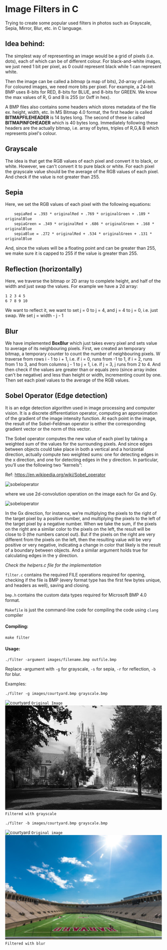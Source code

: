 # Image Filters in C
Trying to create some popular used filters in photos such as Grayscale, Sepia, Mirror, Blur, etc. in C language.

## Idea behind:

The simplest way of representing an image would be a grid of pixels (i.e. dots), each of which can be of different colour. For black-and-white images, we just need 1 bit per pixel, as 0 could represent black while 1 can represent white.

Then the image can be called a *bitmap* (a map of bits), 2d-array of pixels. For coloured images, we need more bits per pixel. For example, a 24-bit BMP uses 8-bits for RED, 8-bits for BLUE, and 8-bits for GREEN. We know the max values of R, G and B is 255 (or 0xff in hex).

A BMP files also contains some headers which stores metadata of the file ex. height, width, etc. In MS Bitmap 4.0 format, the first header is called **BITMAPFILEHEADER** is 14 bytes long. The second of these is called **BITMAPINFOHEADER** which is 40 bytes long. Immediately following these headers are the actually bitmap, i.e. array of bytes, triples of R,G,& B which represents pixel's colour. 


## Grayscale

The idea is that get the RGB values of each pixel and convert it to black, or white. However, we can't convert it to pure black or white. For each pixel the grayscale value should be the average of the RGB values of each pixel. And check if the value is not greater than 255.

## Sepia

Here, we set the RGB values of each pixel with the following equations:

```
    sepiaRed = .393 * originalRed + .769 * originalGreen + .189 * originalBlue
    sepiaGreen = .349 * originalRed + .686 * originalGreen + .168 * originalBlue
    sepiaBlue = .272 * originalRed + .534 * originalGreen + .131 * originalBlue
```

And, since the values will be a floating point and can be greater than 255, we make sure it is capped to 255 if the value is greater than 255.

## Reflection (horizontally)

Here, we traverse the bitmap or 2D array to complete height, and half of the width and just swap the values. For example we have a 2d array: 
```
1 2 3 4 5
6 7 8 9 10
```

We want to reflect it, we want to set j = 0 to j = 4, and j = 4 to j = 0, i.e. just swap. We set j = width - j - 1


## Blur

We have implemented **BoxBlur** which just takes every pixel and sets value to average of its neighbouring pixels.
First, we created an temporary bitmap, a temporary counter to count the number of neighbouring pixels. W traverse from rows i - 1 to i + 1, i.e. if i = 0, runs from -1 to 1, if i = 2, runs from 1 to 3, and from columns j - 1 to j + 1, i.e. if j = 3, j runs from 2 to 4. And then check if the values are greater than or equals zero (since array index can't be negative) and less than height or width, incrementing count by one. Then set each pixel values to the average of the RGB values.

## Sobel Operator (Edge detection)

It is an edge detection algorithm used in image processing and computer vision. It is a discrete differentiation operator, computing an approximation of the gradient of the image intensity function. At each point in the image, the result of the Sobel–Feldman operator is either the corresponding gradient vector or the norm of this vector.

The Sobel operator computes the new value of each pixel by taking a weighted sum of the values for the surrounding pixels. And since edges between objects could take place in both a vertical and a horizontal direction, actually compute two weighted sums: one for detecting edges in the x direction, and one for detecting edges in the y direction. In particular, you’ll use the following two “kernels”:

Ref: https://en.wikipedia.org/wiki/Sobel_operator

![sobeloperator](https://cs50.harvard.edu/x/2021/psets/4/filter/more/sobel.png)

where we use 2d-convolution operation on the image each for Gx and Gy.

![sobeloperator](https://wikimedia.org/api/rest_v1/media/math/render/svg/23ae6772c5f58751fc6014b71d6adafb30a31c79)

In the Gx direction, for instance, we’re multiplying the pixels to the right of the target pixel by a positive number, and multiplying the pixels to the left of the target pixel by a negative number. When we take the sum, if the pixels on the right are a similar color to the pixels on the left, the result will be close to 0 (the numbers cancel out). But if the pixels on the right are very different from the pixels on the left, then the resulting value will be very positive or very negative, indicating a change in color that likely is the result of a boundary between objects. And a similar argument holds true for calculating edges in the y direction.


*Check the helpers.c file for the implementation*

`filter.c` contains the required FILE operations required for opening, checking if the file is BMP (every format type has the first few bytes unique, and headers as well), saving and closing.

`bmp.h` contains the custom data types required for Microsoft BMP 4.0 format.

`Makefile` is just the command-line code for compiling the code using `clang` compiler

#### Compiling:

```
make filter
```

#### Usage:

```
./filter -argument images/filename.bmp outfile.bmp
```

Replace -argument with `-g` for grayscale, `-s` for sepia, `-r` for reflection, `-b` for blur.

Examples:

```
./filter -g images/courtyard.bmp grayscale.bmp
```
![courtyard](/images/courtyard.bmp) `Original Image`
![grayscale](/grayscale.bmp) `Filtered with grayscale`

```
./filter -b images/courtyard.bmp grayscale.bmp
```

![courtyard](/images/stadium.bmp) `Original image`
![courtyard](/blur.bmp) `Filtered with blur`
